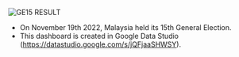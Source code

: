 ![GE15 RESULT](https://user-images.githubusercontent.com/111636639/204790581-dcbe9bf5-e91c-4306-a3c6-bb069d9b6265.PNG)
- On November 19th 2022, Malaysia held its 15th General Election.
- This dashboard is created in Google Data Studio (https://datastudio.google.com/s/jQFjaaSHWSY).
